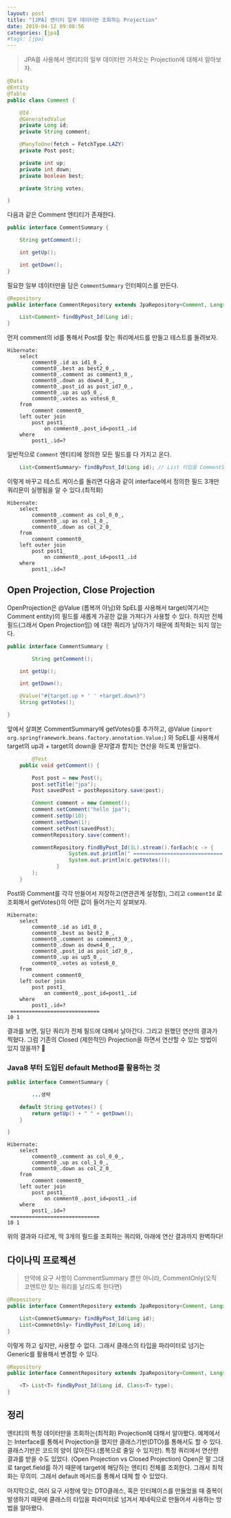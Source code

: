 ```yaml
---
layout: post
title: "[JPA] 엔티티 일부 데이터만 조회하는 Projection"
date: 2019-04-12 09:08:56
categories: [jpa]
#tags: [jpa]
---
```


> JPA를 사용해서 엔티티의 일부 데이터만 가져오는 Projection에 대해서 알아보자.

```java
@Data
@Entity
@Table
public class Comment {

    @Id
    @GeneratedValue
    private Long id;
    private String comment;

    @ManyToOne(fetch = FetchType.LAZY)
    private Post post;

    private int up;
    private int down;
    private boolean best;

    private String votes;

}
```

다음과 같은 Comment 엔티티가 존재한다.

```java
public interface CommentSummary {

    String getComment();

    int getUp();

    int getDown();
}
```

필요한 일부 데이터만을 담은 `CommentSummary` 인터페이스를 만든다.

```java
@Repository
public interface CommentRepository extends JpaRepository<Comment, Long> {

    List<Comment> findByPost_Id(Long id);
}
```

먼저 comment의 id를 통해서 Post를 찾는 쿼리메서드를 만들고 테스트를 돌려보자.

```
Hibernate:
    select
        comment0_.id as id1_0_,
        comment0_.best as best2_0_,
        comment0_.comment as comment3_0_,
        comment0_.down as down4_0_,
        comment0_.post_id as post_id7_0_,
        comment0_.up as up5_0_,
        comment0_.votes as votes6_0_
    from
        comment comment0_
    left outer join
        post post1_
            on comment0_.post_id=post1_.id
    where
        post1_.id=?
```

일반적으로 `Comment` 엔티티에 정의한 모든 필드를 다 가지고 온다.

```java
    List<CommentSummary> findByPost_Id(Long id); // List 타입을 CommentSummary로 변경
```

이렇게 바꾸고 테스트 케이스를 돌리면 다음과 같이 interface에서 정의한 필드 3개만 쿼리문이 실행됨을 알 수 있다.(최적화)

```
Hibernate:
    select
        comment0_.comment as col_0_0_,
        comment0_.up as col_1_0_,
        comment0_.down as col_2_0_
    from
        comment comment0_
    left outer join
        post post1_
            on comment0_.post_id=post1_.id
    where
        post1_.id=?
```

## Open Projection, Close Projection

OpenProjection은 @Value (롬복꺼 아님)와 SpEL를 사용해서 target(여기서는 Comment entity)의 필드를 새롭게 가공한 값을 가져다가 사용할 수 있다. 하지만 전체 필드(그래서 Open Projection임) 에 대한 쿼리가 날아가기 때문에 최적화는 되지 않는다.

```java
public interface CommentSummary {

        String getComment();

    int getUp();

    int getDown();

    @Value("#{target.up + ' ' +target.down}")
    String getVotes();

}
```

앞에서 살펴본 CommentSummary에 getVotes()를 추가하고, @Value (`import org.springframework.beans.factory.annotation.Value;`) 와 SpEL를 사용해서 target의 up과 + target의 down을 문자열과 합치는 연산을 하도록 만들었다.

```java
        @Test
    public void getComment() {

        Post post = new Post();
        post.setTitle("jpa");
        Post savedPost = postRepository.save(post);

        Comment comment = new Comment();
        comment.setComment("hello jpa");
        comment.setUp(10);
        comment.setDown(1);
        comment.setPost(savedPost);
        commentRepository.save(comment);

        commentRepository.findByPost_Id(1L).stream().forEach(c -> {
                    System.out.println(" ============================= ");
                    System.out.println(c.getVotes());
                }
        );
    }
```

Post와 Comment를 각각 만들어서 저장하고(연관관계 설정함), 그리고 `commentId` 로 조회해서 getVotes()의 어떤 값이 들어가는지 살펴보자.

```
Hibernate:
    select
        comment0_.id as id1_0_,
        comment0_.best as best2_0_,
        comment0_.comment as comment3_0_,
        comment0_.down as down4_0_,
        comment0_.post_id as post_id7_0_,
        comment0_.up as up5_0_,
        comment0_.votes as votes6_0_
    from
        comment comment0_
    left outer join
        post post1_
            on comment0_.post_id=post1_.id
    where
        post1_.id=?
 =============================
10 1

```

결과를 보면, 일단 쿼리가 전체 필드에 대해서 날아간다. 그리고 원했던 연산의 결과가 찍혔다. 그럼 기존의 Closed (제한적인) Projection을 하면서 연산할 수 있는 방법이 있지 않을까? 🤔

### Java8 부터 도입된 default Method를 활용하는 것

```java
public interface CommentSummary {

        ...생략

    default String getVotes() {
        return getUp() + " " + getDown();
    }

}

```

```
Hibernate:
    select
        comment0_.comment as col_0_0_,
        comment0_.up as col_1_0_,
        comment0_.down as col_2_0_
    from
        comment comment0_
    left outer join
        post post1_
            on comment0_.post_id=post1_.id
    where
        post1_.id=?
 =============================
10 1

```

위의 결과와 다르게, 딱 3개의 필드를 조회하는 쿼리와, 아래에 연산 결과까지 완벽하다!

## 다이나믹 프로젝션

> 만약에 요구 사항이 CommentSummary 뿐만 아니라, CommentOnly(오직 코멘트만 찾는 쿼리를 날리도록 한다면)

```java
@Repository
public interface CommentRepository extends JpaRepository<Comment, Long> {

    List<CommnetSummary> findByPost_Id(Long id);
    List<CommnetOnly> findByPost_Id(Long id);
}

```

이렇게 하고 싶지만, 사용할 수 없다. 그래서 클래스의 타입을 파라미터로 넘기는 Generic를 활용해서 변경할 수 있다.

```java
@Repository
public interface CommentRepository extends JpaRepository<Comment, Long> {

    <T> List<T> findByPost_Id(Long id, Class<T> type);
}

```

## 정리

엔티티의 특정 데이터만을 조회하는(최적화) Projection에 대해서 알아봤다. 예제에서는 Interface를 통해서 Projection을 했지만 클래스기반(DTO)를 통해서도 할 수 있다. 클래스기반은 코드의 양이 많아진다.(롬복으로 줄일 수 있지만). 특정 쿼리에서 연산한 결과를 받을 수도 있었다. (Open Projection vs Closed Projection) Open은 말 그대로 target.field를 하기 때문에 target에 해당하는 엔티티 전체를 조회한다. 그래서 최적화는 무의미. 그래서 default 메서드를 통해서 대체 할 수 있었다.

마지막으로, 여러 요구 사항에 맞는 DTO클래스, 혹은 인터페이스를 만들었을 때 중복이 발생하기 때문에 클래스의 타입을 파라미터로 넘겨서 제네릭으로 만들어서 사용하는 방법을 알아봤다.
